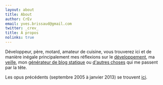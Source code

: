 ```yaml
---
layout: about
title: About
author: CrEv
email: yves.brissaud@gmail.com
twitter: _crev_
title: À propos
nolinks: true
---
```


Développeur, père, motard, amateur de cuisine, vous trouverez ici et de manière inégale principalement mes réflexions sur le [développement](/tags/dev.html), ma [veille](/tags/veille.html), mon [générateur de blog statique](/tags/web_log_today.html) ou [d'autres choses](/archives.html) qui me passent par la tête.

Les opus précédents (septembre 2005 à janvier 2013) se trouvent [ici](http://www.winsos.net/~yves).
